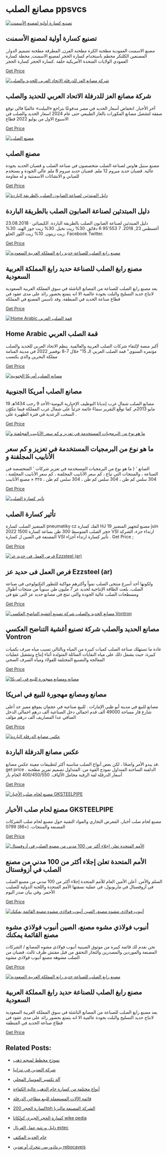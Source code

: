 # مصانع الصلب ppsvcs
<a href="https://mnn.zoosnet.net/LR/Chatpre.aspx?id=MNN94995150&p=https://vbl.co.za/" target="_blank">![تصنيع كسارة أولية لمصنع الأسمنت](https://raw.githubusercontent.com/gcmcrusher/imgs/main/266.jpg)</a>
## تصنيع كسارة أولية لمصنع الأسمنت
مصنع الاسمنت العمودية مطحنة الكرة مطحنة الفرن, المطرقة مطحنة تصميم الدوار, المصنعين الكلنكر محطم باستخدام كسارة الحجر لمصنع الاسمنت, محطة كسارة العمودي الولايات المتحدة الأمريكية حلقة .كسارة الحجر كسارة الحجر
<a href="https://mnn.zoosnet.net/LR/Chatpre.aspx?id=MNN94995150&p=https://vbl.co.za/" target="_blank">Get Price</a>
<a href="https://mnn.zoosnet.net/LR/Chatpre.aspx?id=MNN94995150&p=https://vbl.co.za/" target="_blank">![شركة مصانع العز للدرفلة الاتحاد العربي للحديد والصلب](https://raw.githubusercontent.com/gcmcrusher/imgs/main/482.jpg)</a>
## شركة مصانع العز للدرفلة الاتحاد العربي للحديد والصلب
آخر الأخبار. انخفاض أسعار الحديد في مصر مدفوعًا بتراجع «البيلت» عالميًا فالى توقع صفقة لتشغيل مصانع المكورات بالغاز الطبيعي حتى عام 2024 اسعار الحديد والصلب في الاسبوع الاول من يوليو 2022 قطاع
<a href="https://mnn.zoosnet.net/LR/Chatpre.aspx?id=MNN94995150&p=https://vbl.co.za/" target="_blank">Get Price</a>
<a href="https://mnn.zoosnet.net/LR/Chatpre.aspx?id=MNN94995150&p=https://vbl.co.za/" target="_blank">![مصنع الصلب](https://raw.githubusercontent.com/gcmcrusher/imgs/main/725.jpg)</a>
## مصنع الصلب
مصنع ستيل هاوس لصناعة الصلب متخصصون في صناعة الصلب و قضبان الحديد بجودة عالية. قضبان حديد مبروم 12 ملم. قضبان حديد مبروم 8 ملم عالي الجودة و يستخدم للمباني و الانشائات الاسمنتية و له مقاومة 
<a href="https://mnn.zoosnet.net/LR/Chatpre.aspx?id=MNN94995150&p=https://vbl.co.za/" target="_blank">Get Price</a>
<a href="https://mnn.zoosnet.net/LR/Chatpre.aspx?id=MNN94995150&p=https://vbl.co.za/" target="_blank">![دليل المبتدئين لصناعة الصابون الصلب بالطريقة الباردة](https://raw.githubusercontent.com/gcmcrusher/imgs/main/704.jpg)</a>
## دليل المبتدئين لصناعة الصابون الصلب بالطريقة الباردة
23.08.2018 · دليل المبتدئين لصناعة الصابون الصلب بالطريقة الباردة. الكيميائي أغسطس 23, 2018. 7 95٬553 6 دقائق. 30% زيت نخيل. 30% زيت جوز الهند. 30% زيت زيتون. 10% زيت اللوز الحلو. Facebook Twitter.
<a href="https://mnn.zoosnet.net/LR/Chatpre.aspx?id=MNN94995150&p=https://vbl.co.za/" target="_blank">Get Price</a>
<a href="https://mnn.zoosnet.net/LR/Chatpre.aspx?id=MNN94995150&p=https://vbl.co.za/" target="_blank">![مصنع رابغ الصلب للصناعة حديد رابغ المملكة العربية السعودية](https://raw.githubusercontent.com/gcmcrusher/imgs/main/122.jpg)</a>
## مصنع رابغ الصلب للصناعة حديد رابغ المملكة العربية السعودية
يعد مصنع رابغ الصلب للصناعة من المصانع الناشئة في سوق المملكة العربية السعودية لانتاج حديد التسليح والبلت بجودة عالمية الا انه يتمتع بحضور رائد على مدى عقود في قطاع صناعة الحديد في المنطقة. وقد تاسس المصنع في المملكة 
<a href="https://mnn.zoosnet.net/LR/Chatpre.aspx?id=MNN94995150&p=https://vbl.co.za/" target="_blank">Get Price</a>
<a href="https://mnn.zoosnet.net/LR/Chatpre.aspx?id=MNN94995150&p=https://vbl.co.za/" target="_blank">![Home Arabic قمة الصلب العربي](https://raw.githubusercontent.com/gcmcrusher/imgs/main/16.jpg)</a>
## Home Arabic قمة الصلب العربي
أكبر منصة لإلتقاء شركات الصلب العربية والعالمية. ينظم الاتحاد العربي للحديد والصلب مؤتمره السنوي" قمة الصلب العربي الـ 15" خلال 7-8 نوفمبر 2022 في مدينة المنامة مملكة البحرين والذي يكتسب 
<a href="https://mnn.zoosnet.net/LR/Chatpre.aspx?id=MNN94995150&p=https://vbl.co.za/" target="_blank">Get Price</a>
<a href="https://mnn.zoosnet.net/LR/Chatpre.aspx?id=MNN94995150&p=https://vbl.co.za/" target="_blank">![مصانع الصلب أمريكا الجنوبية](https://raw.githubusercontent.com/gcmcrusher/imgs/main/489.jpg)</a>
## مصانع الصلب أمريكا الجنوبية
مصانع الصلب شمال غرب إنديانا التوظيف الإخبارية اليومية-الأحد 9 رجب 1434هـ 19 مايو 2013م, كما توقّع التقرير سماءً غائمة جزئياً على شمال غرب المملكة فيما تتكوّن السحب الرعدية في فترة الظهيرة على . 
<a href="https://mnn.zoosnet.net/LR/Chatpre.aspx?id=MNN94995150&p=https://vbl.co.za/" target="_blank">Get Price</a>
<a href="https://mnn.zoosnet.net/LR/Chatpre.aspx?id=MNN94995150&p=https://vbl.co.za/" target="_blank">![ما هو نوع من البرمجيات المستخدمة في تعزيز و كم سعر الأنابيب المجلفنة و ](https://raw.githubusercontent.com/gcmcrusher/imgs/main/427.jpg)</a>
## ما هو نوع من البرمجيات المستخدمة في تعزيز و كم سعر الأنابيب المجلفنة و 
الصانع ' ( ما هو نوع من البرمجيات المستخدمة في تعزيز شركات ' المتخصصة في الصناعة ، والمنتجات التي تباع ، كم سعر الأنابيب المجلفنة ، كم سعر الأنابيب المجلفنة ، 304 سلس كم طن ، 304 سلس كم طن ، 304 سلس كم طن ، ٣٢٥ × مصنع الأنابيب 
<a href="https://mnn.zoosnet.net/LR/Chatpre.aspx?id=MNN94995150&p=https://vbl.co.za/" target="_blank">Get Price</a>
<a href="https://mnn.zoosnet.net/LR/Chatpre.aspx?id=MNN94995150&p=https://vbl.co.za/" target="_blank">![تأثير كسارة الصلب](https://raw.githubusercontent.com/gcmcrusher/imgs/main/90.jpg)</a>
## تأثير كسارة الصلب
المنغنيز الصلب كسارة pneumatiky cz الفك كسارة HJ مصنع لتجهيز المنغنيز 19 juin 2022 1500 حجر الصلب المتوسط 300 طن بساعة كسارة VSI ارتداء جزء، الشركة المصنعة في الصين ل كسارة VSI تأثير كسارة ارتداء أجزاء . Get Price ; 
<a href="https://mnn.zoosnet.net/LR/Chatpre.aspx?id=MNN94995150&p=https://vbl.co.za/" target="_blank">Get Price</a>
<a href="https://mnn.zoosnet.net/LR/Chatpre.aspx?id=MNN94995150&p=https://vbl.co.za/" target="_blank">![فرص العمل فى حديد عز Ezzsteel (ar)](https://raw.githubusercontent.com/gcmcrusher/imgs/main/262.jpg)</a>
## فرص العمل فى حديد عز Ezzsteel (ar)
ولكونها أحد أسرع منتجى الصلب نمواً وأكثرهم مواكبة للتطور التكنولوجى فى صناعة الصلب، بلغت الطاقة الإنتاجية لحديد عز 7 مليون طن سنوياً من منتجات أطوال ومسطحات الصلب عالية الجودة والتى تنتج فى مصانع حديد عز التى تقع فى 
<a href="https://mnn.zoosnet.net/LR/Chatpre.aspx?id=MNN94995150&p=https://vbl.co.za/" target="_blank">Get Price</a>
<a href="https://mnn.zoosnet.net/LR/Chatpre.aspx?id=MNN94995150&p=https://vbl.co.za/" target="_blank">![مصانع الحديد والصلب شركة تصنيع أغشية التناضح العكسي Vontron](https://raw.githubusercontent.com/gcmcrusher/imgs/main/306.jpg)</a>
## مصانع الحديد والصلب شركة تصنيع أغشية التناضح العكسي Vontron
عادة ما تستهلك صناعة الصلب كميات كبيرة من المياه وبالتالي تسبب مياه صرف بكميات كبيرة، حيث يشمل ذلك على مياه النفايات السائلة المتولدة أثناء إنتاج وتشغيل عمليات المعالجة والتصنيع المختلفة للفولاذ ومياه الصرف الصحي 
<a href="https://mnn.zoosnet.net/LR/Chatpre.aspx?id=MNN94995150&p=https://vbl.co.za/" target="_blank">Get Price</a>
<a href="https://mnn.zoosnet.net/LR/Chatpre.aspx?id=MNN94995150&p=https://vbl.co.za/" target="_blank">![مصانع ومصانع مهجورة للبيع في امريكا](https://raw.githubusercontent.com/gcmcrusher/imgs/main/519.jpg)</a>
## مصانع ومصانع مهجورة للبيع في امريكا
مصانع للبيع في مدينة أبو ظبي الإمارات . للبيع صناعية في عجمان بموقع مميز جد أعلى شارع قار مساحة 49000 ألف قدم اجمالي دخل الصناعية ألف درهم اجمالي الدخل الصافي عدا المصاريف ألف درهم مؤلف
<a href="https://mnn.zoosnet.net/LR/Chatpre.aspx?id=MNN94995150&p=https://vbl.co.za/" target="_blank">Get Price</a>
<a href="https://mnn.zoosnet.net/LR/Chatpre.aspx?id=MNN94995150&p=https://vbl.co.za/" target="_blank">![عكس مصانع الدرفلة الباردة](https://raw.githubusercontent.com/gcmcrusher/imgs/main/573.jpg)</a>
## عكس مصانع الدرفلة الباردة
قد يبدو الأمر واضحًا ، لكن بعض أنواع الصلب مناسبة أكثر لتطبيقات معينة عكس مصانع. get price . الدلفنة الساخنة المتداول نموذج القوة من. المتداول تصميم تمرير مطحنة أسعار الدرفلة لفة الرقبة محامل الألياف. 400/450/550 الخام بار 
<a href="https://mnn.zoosnet.net/LR/Chatpre.aspx?id=MNN94995150&p=https://vbl.co.za/" target="_blank">Get Price</a>
<a href="https://mnn.zoosnet.net/LR/Chatpre.aspx?id=MNN94995150&p=https://vbl.co.za/" target="_blank">![مصنع لحام صلب الأخبار GKSTEELPIPE](https://raw.githubusercontent.com/gcmcrusher/imgs/main/16.jpg)</a>
## مصنع لحام صلب الأخبار GKSTEELPIPE
مصنع لحام صلب أخبار، المعرض التجاري والمواد التقنية حول مصنع لحام صلب الشركات المصنعة والمنتجات. (+86) 0799
<a href="https://mnn.zoosnet.net/LR/Chatpre.aspx?id=MNN94995150&p=https://vbl.co.za/" target="_blank">Get Price</a>
<a href="https://mnn.zoosnet.net/LR/Chatpre.aspx?id=MNN94995150&p=https://vbl.co.za/" target="_blank">![الأمم المتحدة تعلن إجلاء أكثر من 100 مدني من مصنع الصلب في أزوفستال ](https://raw.githubusercontent.com/gcmcrusher/imgs/main/296.jpg)</a>
## الأمم المتحدة تعلن إجلاء أكثر من 100 مدني من مصنع الصلب في أزوفستال 
السلم والأمن. أعلن الأمين العام للأمم المتحدة إجلاء أكثر من 100 مدني من مصنع الصلب في آزوفستال في ماريوبول، في عملية نسقتها الأمم المتحدة واللجنة الدولية للصليب الأحمر. وفي بيان صدر اليوم 
<a href="https://mnn.zoosnet.net/LR/Chatpre.aspx?id=MNN94995150&p=https://vbl.co.za/" target="_blank">Get Price</a>
<a href="https://mnn.zoosnet.net/LR/Chatpre.aspx?id=MNN94995150&p=https://vbl.co.za/" target="_blank">![أنبوب فولاذي مشوه مصنع، الصين أنبوب فولاذي مشوه مصنع القائمة يمكنك ](https://raw.githubusercontent.com/gcmcrusher/imgs/main/106.jpg)</a>
## أنبوب فولاذي مشوه مصنع، الصين أنبوب فولاذي مشوه مصنع القائمة يمكنك 
نحن نقدم لك قائمة كبيرة من موثوق الصينية أنبوب فولاذي مشوه المصانع / الشركات المصنعة والموردين والمصدرين والتجار التحقق من قبل مفتش طرف ثالث. قضبان من الصلب مشوهة مصنع أنبوب فولاذي مشوه 
<a href="https://mnn.zoosnet.net/LR/Chatpre.aspx?id=MNN94995150&p=https://vbl.co.za/" target="_blank">Get Price</a>
<a href="https://mnn.zoosnet.net/LR/Chatpre.aspx?id=MNN94995150&p=https://vbl.co.za/" target="_blank">![مصنع رابغ الصلب للصناعة حديد رابغ المملكة العربية السعودية](https://raw.githubusercontent.com/gcmcrusher/imgs/main/189.jpg)</a>
## مصنع رابغ الصلب للصناعة حديد رابغ المملكة العربية السعودية
يعد مصنع رابغ الصلب للصناعة من المصانع الناشئة في سوق المملكة العربية السعودية لانتاج حديد التسليح والبلت بجودة عالمية الا انه يتمتع بحضور رائد على مدى عقود في قطاع صناعة الحديد في المنطقة 
<a href="https://mnn.zoosnet.net/LR/Chatpre.aspx?id=MNN94995150&p=https://vbl.co.za/" target="_blank">Get Price</a>
## Related Posts:
* [نموذج مخطط لمنجم ذهب](%D9%86%D9%85%D9%88%D8%B0%D8%AC%20%D9%85%D8%AE%D8%B7%D8%B7%20%D9%84%D9%85%D9%86%D8%AC%D9%85%20%D8%B0%D9%87%D8%A8.md)
* [شركة التعدين في تنزانيا](%D8%B4%D8%B1%D9%83%D8%A9%20%D8%A7%D9%84%D8%AA%D8%B9%D8%AF%D9%8A%D9%86%20%D9%81%D9%8A%20%D8%AA%D9%86%D8%B2%D8%A7%D9%86%D9%8A%D8%A7.md)
* [آلة تكسير الموسار المحلي](%D8%A2%D9%84%D8%A9%20%D8%AA%D9%83%D8%B3%D9%8A%D8%B1%20%D8%A7%D9%84%D9%85%D9%88%D8%B3%D8%A7%D8%B1%20%D8%A7%D9%84%D9%85%D8%AD%D9%84%D9%8A.md)
* [أنواع مختلفة من كسارة خام الذهب عالية الكفاءة](%D8%A3%D9%86%D9%88%D8%A7%D8%B9%20%D9%85%D8%AE%D8%AA%D9%84%D9%81%D8%A9%20%D9%85%D9%86%20%D9%83%D8%B3%D8%A7%D8%B1%D8%A9%20%D8%AE%D8%A7%D9%85%20%D8%A7%D9%84%D8%B0%D9%87%D8%A8%20%D8%B9%D8%A7%D9%84%D9%8A%D8%A9%20%D8%A7%D9%84%D9%83%D9%81%D8%A7%D8%A1%D8%A9.md)
* [قائمة الآلات المستعملة للبيع مطاحن الدرفلة](%D9%82%D8%A7%D8%A6%D9%85%D8%A9%20%D8%A7%D9%84%D8%A2%D9%84%D8%A7%D8%AA%20%D8%A7%D9%84%D9%85%D8%B3%D8%AA%D8%B9%D9%85%D9%84%D8%A9%20%D9%84%D9%84%D8%A8%D9%8A%D8%B9%20%D9%85%D8%B7%D8%A7%D8%AD%D9%86%20%D8%A7%D9%84%D8%AF%D8%B1%D9%81%D9%84%D8%A9.md)
* [كسارة الحجر 200tph الشركة المصنعة ماليزيا](%D9%83%D8%B3%D8%A7%D8%B1%D8%A9%20%D8%A7%D9%84%D8%AD%D8%AC%D8%B1%20200tph%20%D8%A7%D9%84%D8%B4%D8%B1%D9%83%D8%A9%20%D8%A7%D9%84%D9%85%D8%B5%D9%86%D8%B9%D8%A9%20%D9%85%D8%A7%D9%84%D9%8A%D8%B2%D9%8A%D8%A7.md)
* [كسارة الحجر الجيري كولكاتا wike pedia](%D9%83%D8%B3%D8%A7%D8%B1%D8%A9%20%D8%A7%D9%84%D8%AD%D8%AC%D8%B1%20%D8%A7%D9%84%D8%AC%D9%8A%D8%B1%D9%8A%20%D9%83%D9%88%D9%84%D9%83%D8%A7%D8%AA%D8%A7%20wike%20pedia.md)
* [دليل ورشة عمل الغربال extec](%D8%AF%D9%84%D9%8A%D9%84%20%D9%88%D8%B1%D8%B4%D8%A9%20%D8%B9%D9%85%D9%84%20%D8%A7%D9%84%D8%BA%D8%B1%D8%A8%D8%A7%D9%84%20extec.md)
* [خام الحديد المكثف](%D8%AE%D8%A7%D9%85%20%D8%A7%D9%84%D8%AD%D8%AF%D9%8A%D8%AF%20%D8%A7%D9%84%D9%85%D9%83%D8%AB%D9%81.md)
* [بريتادوريس تتحرك أو تعدين rebocaveis](%D8%A8%D8%B1%D9%8A%D8%AA%D8%A7%D8%AF%D9%88%D8%B1%D9%8A%D8%B3%20%D8%AA%D8%AA%D8%AD%D8%B1%D9%83%20%D8%A3%D9%88%20%D8%AA%D8%B9%D8%AF%D9%8A%D9%86%20rebocaveis.md)
